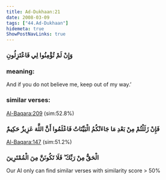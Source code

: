```yaml
---
title: Ad-Dukhaan:21
date: 2008-03-09
tags: ["44.Ad-Dukhaan"]
hidemeta: true 
ShowPostNavLinks: true 
---
```

### وَإِنْ لَمْ تُؤْمِنُوا لِي فَاعْتَزِلُونِ
### meaning: 
And if you do not believe me, keep out of my way.’
### similar verses: 

[Al-Baqara:209](/2/209) (sim:52.8%)

### فَإِنْ زَلَلْتُمْ مِنْ بَعْدِ مَا جَاءَتْكُمُ الْبَيِّنَاتُ فَاعْلَمُوا أَنَّ اللَّهَ عَزِيزٌ حَكِيمٌ

[Al-Baqara:147](/2/147) (sim:51.2%)

### الْحَقُّ مِنْ رَبِّكَ ۖ فَلَا تَكُونَنَّ مِنَ الْمُمْتَرِينَ

Our AI only can find similar verses with similarity score > 50% 


